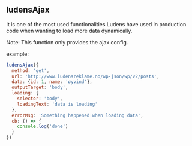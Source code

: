 ## ludensAjax

It is one of the most used functionalities Ludens have used in production code
when wanting to load more data dynamically.

Note: This function only provides the ajax config.

example:
``` javascript
ludensAjax({
  method: 'get',
  url: 'http://www.ludensreklame.no/wp-json/wp/v2/posts',
  data: {id: 1, name: 'øyvind'},
  outputTarget: 'body',
  loading: {
    selector: 'body',
    loadingText: 'data is loading'
  },
  errorMsg: 'Something happened when loading data',
  cb: () => {
    console.log('done')
  }
})
```
